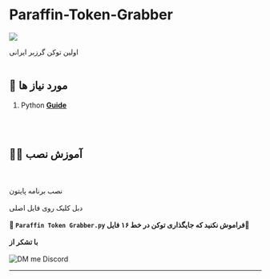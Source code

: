 # Paraffin-Token-Grabber
[![](https://img.shields.io/discord/796767783354368030.svg?logo=discord&colorB=7289DA)](https://paraffin.site)

اولین توکن گرزبر ایرانی
<br><br>

## 🔧 مورد نیاز ها
1. Python **[Guide](https://www.python.org/downloads/)**

<br><br>

## 👨‍🏫 آموزش نصب

<br><br>
نصب برنامه پایتون 
<br><br>
دبل کلیک روی فایل اصلی 
<br><br>
**🔴  `Paraffin Token Grabber.py` فراموش نکنید که جایگذاری توکن در خط ۱۶ فایل🔴**
<br><br>
**با تشکر از**
<br><br>
![DM me Discord](https://discord.c99.nl/widget/theme-1/488958506280550402.png)
****

